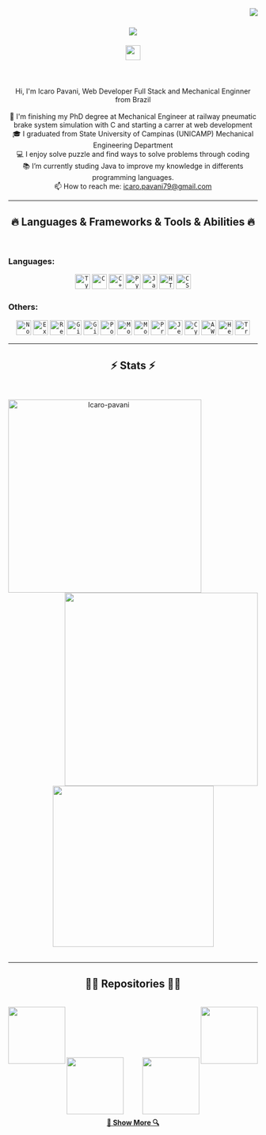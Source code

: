 <img align="right" src="https://visitor-badge.laobi.icu/badge?page_id=Icaro-pavani.Icaro-pavani">

<h1 align="center">
  <a href="https://git.io/typing-svg">
    <img src="https://readme-typing-svg.herokuapp.com/?lines=Hello!!!!+👋;This+is+Icaro+Pavani....;Nice+to+meet+you!&center=true&size=30">
  </a>
</h1>

<h5 align="center">
   <a href="https://www.linkedin.com/in/icaro-pavani-teodoro-59462196/" title="LinkedIn Profile"><img height="30" src="https://img.shields.io/badge/LinkedIn-0077B5?style=for-the-badge&logo=linkedin&logoColor=white"></a>
</h5>
<br>
<p align="center">
  Hi, I'm Icaro Pavani, Web Developer Full Stack and Mechanical Enginner from Brazil
  <br>
  <br>
  🔬 I'm finishing my PhD degree at Mechanical Engineer at railway pneumatic brake system simulation with C and starting a carrer at web development
  <br>
  🎓 I graduated from State University of Campinas (UNICAMP) Mechanical Engineering Department
  <br>
  💻 I enjoy solve puzzle and find ways to solve problems through coding
  <br>
  📚 I’m currently studing Java to improve my knowledge in differents programming languages.
  <br>
  <!-- 💬 Ask me anything about from <a href="https://github.com/Icaro-pavani/Icaro-pavani/issues" title="Issues">Here</a>
  <br> -->
  📫 How to reach me: <a href="mailto: icaro.pavani79@gmail.com">icaro.pavani79@gmail.com</a>
</p>

<hr>
<h2 align="center">🔥 Languages & Frameworks & Tools & Abilities 🔥</h2>
<br>
<h3>Languages:</h3>
<p align="center">
  <code><img title="TypeScript" height="30" src="https://img.shields.io/badge/TypeScript-007ACC?style=for-the-badge&logo=typescript&logoColor=white"></code>
  <code><img title="C" height="30" src="https://img.shields.io/badge/C-00599C?style=for-the-badge&logo=c&logoColor=white"></code>
  <code><img title="C++" height="30" src="https://img.shields.io/badge/C%2B%2B-00599C?style=for-the-badge&logo=c%2B%2B&logoColor=white"></code>
  <code><img title="Python" height="30" src="https://img.shields.io/badge/Python-FFD43B?style=for-the-badge&logo=python&logoColor=blue"></code>
  <code><img title="Javascript" height="30" src="https://img.shields.io/badge/JavaScript-323330?style=for-the-badge&logo=javascript&logoColor=F7DF1E"></code>
  <code><img title="HTML5" height="30" src="https://img.shields.io/badge/HTML5-E34F26?style=for-the-badge&logo=html5&logoColor=white"></code>
  <code><img title="CSS" height="30" src="https://img.shields.io/badge/CSS3-1572B6?style=for-the-badge&logo=css3&logoColor=white"></code>
  <p>

  <h3>Others:</h2>
  <p align="center">
  <code><img title="NodeJs" height="30" src="https://img.shields.io/badge/Node.js-339933?style=for-the-badge&logo=nodedotjs&logoColor=white"></code>
  <code><img title="ExpressJs" height="30" src="https://img.shields.io/badge/Express.js-000000?style=for-the-badge&logo=express&logoColor=white"></code>
  <code><img title="React" height="30" src="https://img.shields.io/badge/React-20232A?style=for-the-badge&logo=react&logoColor=61DAFB"></code>
  <code><img title="Git" height="30" src="https://img.shields.io/badge/GIT-E44C30?style=for-the-badge&logo=git&logoColor=white"></code>
  <code><img title="GitHub" height="30" src="https://img.shields.io/badge/GitHub-100000?style=for-the-badge&logo=github&logoColor=white"></code>
  <code><img title="PostgreSQL" height="30" src="https://img.shields.io/badge/PostgreSQL-316192?style=for-the-badge&logo=postgresql&logoColor=white"></code>
  <code><img title="MongoDB" height="30" src="https://img.shields.io/badge/MongoDB-4EA94B?style=for-the-badge&logo=mongodb&logoColor=white"></code>
  <code><img title="MongoDB" height="30" src="https://img.shields.io/badge/redis-%23DD0031.svg?&style=for-the-badge&logo=redis&logoColor=white"></code>
  <code><img title="Prisma" height="30" src="https://img.shields.io/badge/Prisma-3982CE?style=for-the-badge&logo=Prisma&logoColor=white"></code>
  <code><img title="Jest" height="30" src="https://img.shields.io/badge/Jest-C21325?style=for-the-badge&logo=jest&logoColor=white"></code>
  <code><img title="Cypress" height="30" src="https://img.shields.io/badge/Cypress-17202C?style=for-the-badge&logo=cypress&logoColor=white"></code>
  <code><img title="AWS" height="30" src="https://img.shields.io/badge/Amazon_AWS-FF9900?style=for-the-badge&logo=amazonaws&logoColor=white"></code>
  <code><img title="Heroku" height="30" src="https://img.shields.io/badge/Heroku-430098?style=for-the-badge&logo=heroku&logoColor=white"></code>
  <code><img title="Trello" height="30" src="https://img.shields.io/badge/Trello-0052CC?style=for-the-badge&logo=trello&logoColor=white"></code>
</p>
<hr>

<h2 align="center">⚡ Stats ⚡</h2>
<br>
<p align=center>
  <div align=center>
    <a href="https://github.com/denvercoder1/github-readme-streak-stats" title="Go to Source">
      <img align="left" width=390 src="https://github-readme-streak-stats.herokuapp.com/?user=Icaro-pavani&theme=react&border=61dafb&hide_border=true" alt="Icaro-pavani" />
    </a>
    <a href="https://github.com/anuraghazra/github-readme-stats" title="Go to Source">
      <img align="right" width=390 src="https://github-readme-stats.vercel.app/api?username=Icaro-pavani&show_icons=true&theme=react&border_color=61dafb&hide_border=true" />
    </a>
  </div>
  <br><br><br><br><br><br><br><br><br>
  <div align=center>
    <a href="https://github.com/anuraghazra/github-readme-stats">
      <img width=325 align="center" src="https://github-readme-stats.vercel.app/api/top-langs/?username=Icaro-pavani&hide=c%23,powershell,Mathematica,Ruby,Objective-C,Objective-C%2b%2b,Cuda&title_color=61dafb&text_color=ffffff&icon_color=61dafb&bg_color=20232a&langs_count=8&layout=compact&border_color=61dafb&hide_border=true" />
    </a>
  </div>
  <br>
</p>

<hr>

<h2 align="center">👨‍💻 Repositories 👨‍💻</h2>
<br>
<div width="100%" align="center">
  <a align="left" href="https://github.com/Icaro-pavani/building-passport" title="building passport"><img align="left" height="115" src="https://github-readme-stats.vercel.app/api/pin/?username=Icaro-pavani&repo=building-passport&theme=react&border_color=61dafb&border_radius=10"></a>
  <a align="right" href="https://github.com/Icaro-pavani/projeto19-drivenpass" title="DrivenPass"><img align="right" height="115" src="https://github-readme-stats.vercel.app/api/pin/?username=Icaro-pavani&repo=projeto19-drivenpass&theme=react&border_color=61dafb&border_radius=10"></a>
</div>
<br/><br/><br/><br/><br/><br/>
<div width="100%" align="center">
  <a align="left" href="https://github.com/Icaro-pavani/projeto13-mywallet-front" title="MyWallet"><img align="left" height="115" src="https://github-readme-stats.vercel.app/api/pin/?username=Icaro-pavani&repo=projeto13-mywallet-front&theme=react&border_color=61dafb&border_radius=10"></a>
</div>
<div width="100%" align="center">
  <a align="left" href="https://github.com/Icaro-pavani/projeto13-mywallet-back" title="MyWallet"><img align="right" height="115" src="https://github-readme-stats.vercel.app/api/pin/?username=Icaro-pavani&repo=projeto13-mywallet-back&theme=react&border_color=61dafb&border_radius=10"></a>
</div>
<br><br><br><br><br><br>
<h4 align="center">
  <a href="https://github.com/Icaro-pavani?tab=repositories" title="Show Repositories">🔎 Show More 🔍</a>
</h4>

<!-- ### Hi there 👋 -->

<!--
**Icaro-pavani/Icaro-pavani** is a ✨ _special_ ✨ repository because its `README.md` (this file) appears on your GitHub profile.

Here are some ideas to get you started:

- 🔭 I’m currently working on ...
- 🌱 I’m currently learning ...
- 👯 I’m looking to collaborate on ...
- 🤔 I’m looking for help with ...
- 💬 Ask me about ...
- 📫 How to reach me: ...
- 😄 Pronouns: ...
- ⚡ Fun fact: ...
-->
